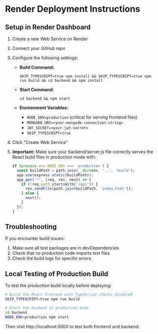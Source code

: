 # Render Deployment Instructions

## Setup in Render Dashboard

1. Create a new Web Service on Render
2. Connect your GitHub repo
3. Configure the following settings:

   - **Build Command:**
     ```
     SKIP_TYPESCRIPT=true npm install && SKIP_TYPESCRIPT=true npm run build && cd backend && npm install
     ```

   - **Start Command:**
     ```
     cd backend && npm start
     ```

   - **Environment Variables:**
     - `NODE_ENV=production` (critical for serving frontend files)
     - `MONGODB_URI=<your-mongodb-connection-string>`
     - `JWT_SECRET=<your-jwt-secret>`
     - `SKIP_TYPESCRIPT=true`

4. Click "Create Web Service"

5. **Important:** Make sure your backend/server.js file correctly serves the React build files in production mode with:
   ```javascript
   if (process.env.NODE_ENV === 'production') {
     const buildPath = path.join(__dirname, '..', 'build');
     app.use(express.static(buildPath));
     app.get('*', (req, res, next) => {
       if (!req.path.startsWith('/api')) {
         res.sendFile(path.join(buildPath, 'index.html'));
       } else {
         next();
       }
     });
   }
   ```

## Troubleshooting

If you encounter build issues:
1. Make sure all test packages are in devDependencies
2. Check that no production code imports test files
3. Check the build logs for specific errors

## Local Testing of Production Build

To test the production build locally before deploying:
```bash
# Build the React frontend with TypeScript checks disabled
SKIP_TYPESCRIPT=true npm run build

# Start the backend in production mode
cd backend
NODE_ENV=production npm start
```

Then visit http://localhost:5000 to test both frontend and backend.
